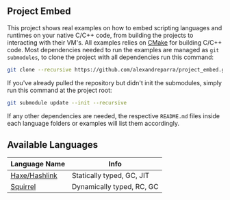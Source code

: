 ## Project Embed
This project shows real examples on how to embed scripting languages and runtimes on your native C/C++ code, from building the projects to interacting with their VM's. All examples relies on [CMake](https://cmake.org/) for building C/C++ code. Most dependencies needed to run the examples are managed as `git submodules`, to clone the project with all dependencies run this command:

```sh
git clone --recursive https://github.com/alexandreparra/project_embed.git
```

If you've already pulled the repository but didn't init the submodules, simply run this command at the project root:
```sh
git submodule update --init --recursive
```

If any other dependencies are needed, the respective `README.md` files inside each language folders or examples will list them accordingly.

## Available Languages
| Language Name                               | Info                      |
|---------------------------------------------|---------------------------|
| [Haxe/Hashlink](https://hashlink.haxe.org/) | Statically typed, GC, JIT |
| [Squirrel](http://www.squirrel-lang.org/)   | Dynamically typed, RC, GC |